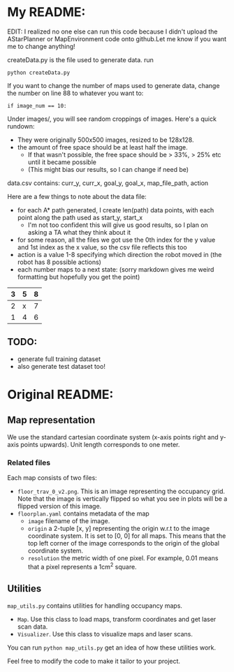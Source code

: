 # My README:
EDIT: I realized no one else can run this code because I didn't upload the AStarPlanner or MapEnvironment code onto github.Let me know if you want me to change anything!

createData.py is the file used to generate data. run

```
python createData.py
```

If you want to change the number of maps used to generate data, change the number on line 88 to whatever you want to:

```
if image_num == 10:
```

Under images/, you will see random croppings of images. Here's a quick rundown:
- They were originally 500x500 images, resized to be 128x128.
- the amount of free space should be at least half the image. 
  - If that wasn't possible, the free space should be > 33%, > 25% etc until it became possible 
  - (This might bias our results, so I can change if need be)

data.csv contains:
curr_y, curr_x, goal_y, goal_x, map_file_path, action

Here are a few things to note about the data file:
- for each A* path generated, I create len(path) data points, with each point along the path used as start_y, start_x
  - I'm not too confident this will give us good results, so I plan on asking a TA what they think about it
- for some reason, all the files we got use the 0th index for the y value and 1st index as the x value, so the csv file reflects this too
- action is a value 1-8 specifying which direction the robot moved in (the robot has 8 possible actions)
- each number maps to a next state: (sorry markdown gives me weird formatting but hopefully you get the point) 

| 3 | 5 | 8 |
|---|---|---|
| 2 | x | 7 |
| 1 | 4 | 6 |


## TODO:

- generate full training dataset
- also generate test dataset too!

# Original README: 

## Map representation

We use the standard cartesian coordinate system (x-axis points right and y-axis points upwards). 
Unit length corresponds to one meter.
     
### Related files  
Each map consists of two files:
- `floor_trav_0_v2.png`. This is an image representing the occupancy grid. Note that the image is vertically flipped so 
  what you see in plots will be a flipped version of this image.
- `floorplan.yaml` contains metadata of the map
  - `image` filename of the image.
  - `origin` a 2-tuple [x, y] representing the origin w.r.t to the image coordinate system. It is set to [0, 0] for all maps.
    This means that the top left corner of the image corresponds to the origin of the global coordinate system.
  - `resolution` the metric width of one pixel. For example, 0.01 means that a pixel represents a 1cm<sup>2</sup> square.

## Utilities
`map_utils.py` contains utilities for handling occupancy maps.
- `Map`. Use this class to load maps, transform coordinates and get laser scan data.
- `Visualizer`. Use this class to visualize maps and laser scans.

You can run `python map_utils.py` get an idea of how these utilities work.

Feel free to modify the code to make it tailor to your project.
